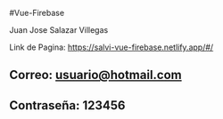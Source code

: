#Vue-Firebase


Juan Jose Salazar Villegas


Link de Pagina: https://salvi-vue-firebase.netlify.app/#/




## Correo: usuario@hotmail.com
## Contraseña: 123456
